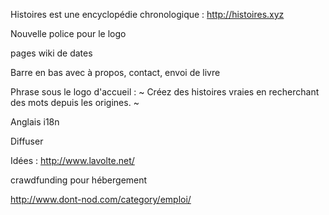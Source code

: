 Histoires est une encyclopédie chronologique : http://histoires.xyz






Nouvelle police pour le logo

pages wiki de dates

Barre en bas avec à propos, contact, envoi de livre

Phrase sous le logo d'accueil : ~ Créez des histoires vraies en recherchant des mots depuis les origines. ~

Anglais i18n

Diffuser



Idées : 
http://www.lavolte.net/

crawdfunding pour hébergement

http://www.dont-nod.com/category/emploi/
